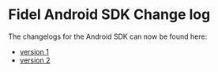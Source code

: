 # Fidel Android SDK Change log

The changelogs for the Android SDK can now be found here:
- [version 1](https://fidelapi.com/docs/select/sdks/android/releases)
- [version 2](https://fidelapi.com/docs/stream/sdks/android/releases)
